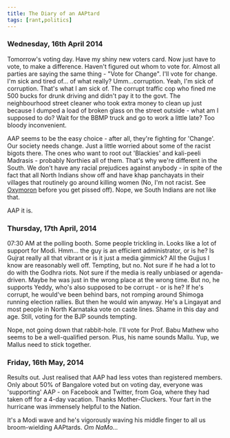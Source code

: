 ```yaml
---
title: The Diary of an AAPtard
tags: [rant,politics]
---
```


### Wednesday, 16th April 2014
Tomorrow's voting day. Have my shiny new voters card. Now just have to vote, to make a difference. Haven't figured out whom to vote for. Almost all parties are saying the same thing - "Vote for Change". I'll vote for change. I'm sick and tired of... of what really?
Umm...corruption. Yeah, I'm sick of corruption. That's what I am sick of. The corrupt traffic cop who fined me 500 bucks for drunk driving and didn't pay it to the govt. The neighbourhood street cleaner who took extra money to clean up just because I dumped a load of broken glass on the street outside - what am I supposed to do? Wait for the BBMP truck and go to work a little late? Too bloody inconvenient.

AAP seems to be the easy choice - after all, they're fighting for 'Change'. Our society needs change. Just a little worried about some of the racist bigots there. The ones who want to root out 'Blackies' and kali-peeli Madrasis - probably Northies all of them. That's why we're different in the South. We don't have any racial prejudices against anybody - in spite of the fact that all North Indians show off and have khap panchayats in their villages that routinely go around killing women (No, I'm not racist. See [Oxymoron](http://en.wikipedia.org/wiki/Oxymoron) before you get pissed off). Nope, we South Indians are not like that.

AAP it is.

### Thursday, 17th April, 2014
07:30 AM at the polling booth. Some people trickling in. Looks like a lot of support for Modi. Hmm... the guy is an efficient administrator, or is he? Is Gujrat really all that vibrant or is it just a media gimmick? All the Gujjus I know are reasonably well off. Tempting, but no. Not sure if he had a lot to do with the Godhra riots. Not sure if the media is really unbiased or agenda-driven. Maybe he was just in the wrong place at the wrong time. But no, he supports Yeddy, who's also supposed to be corrupt - or is he? If he's corrupt, he would've been behind bars, not romping around Shimoga running election rallies. But then he would win anyway. He's a Lingayat and most people in North Karnataka vote on caste lines. Shame in this day and age. Still, voting for the BJP sounds tempting.

Nope, not going down that rabbit-hole. I'll vote for Prof. Babu Mathew who seems to be a well-qualified person. Plus, his name sounds Mallu. Yup, we Mallus need to stick together.

### Friday, 16th May, 2014
Results out. Just realised that AAP had less votes than registered members. Only about 50% of Bangalore voted but on voting day, everyone was 'supporting' AAP - on Facebook and Twitter, from Goa, where they had taken off for a 4-day vacation. Thanks Mother-Cluckers. Your fart in the hurricane was immensely helpful to the Nation.

It's a Modi wave and he's vigorously waving his middle finger to all us broom-wielding AAPtards. _Om NaMo..._